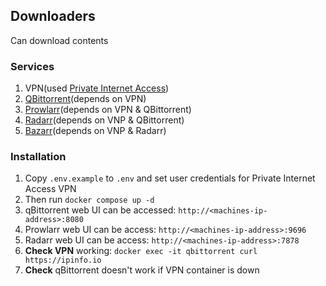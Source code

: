 ## Downloaders
Can download contents

### Services
1. VPN(used [Private Internet Access](https://www.privateinternetaccess.com/))
2. [QBittorrent](https://www.qbittorrent.org)(depends on VPN)
3. [Prowlarr](https://prowlarr.com)(depends on VPN & QBittorrent)
4. [Radarr](https://radarr.video)(depends on VNP & QBittorrent)
5. [Bazarr](https://www.bazarr.media/)(depends on VNP & Radarr)

### Installation
1. Copy `.env.example` to `.env` and set user credentials for Private Internet Access VPN 
2. Then run `docker compose up -d`
3. qBittorrent web UI can be accessed: `http://<machines-ip-address>:8080`
4. Prowlarr web UI can be access: `http://<machines-ip-address>:9696`
5. Radarr web UI can be access: `http://<machines-ip-address>:7878`
6. **Check VPN** working: `docker exec -it qbittorrent curl https://ipinfo.io`
7. **Check** qBittorrent doesn't work if VPN container is down